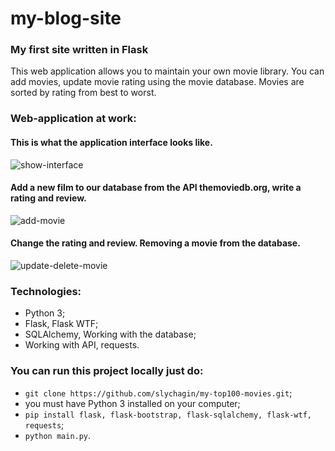 # my-blog-site
### My first site written in Flask

This web application allows you to maintain your own movie library.
You can add movies, update movie rating using the movie database.
Movies are sorted by rating from best to worst.

### Web-application at work:

#### This is what the application interface looks like.

![show-interface](https://github.com/slychagin/my-top100-movies/blob/master/demonstration_gifs/Interface.gif)


#### Add a new film to our database from the API themoviedb.org, write a rating and review.

![add-movie](https://github.com/slychagin/my-top100-movies/blob/master/demonstration_gifs/Add%20movie.gif)


#### Change the rating and review. Removing a movie from the database.

![update-delete-movie](https://github.com/slychagin/my-top100-movies/blob/master/demonstration_gifs/Apdate%20and%20delete%20movie.gif)

### Technologies:
- Python 3;
- Flask, Flask WTF;
- SQLAlchemy, Working with the database;
- Working with API, requests.

### You can run this project locally just do:
- `git clone https://github.com/slychagin/my-top100-movies.git`;
- you must have Python 3 installed on your computer;
- `pip install flask, flask-bootstrap, flask-sqlalchemy, flask-wtf, requests`;
- `python main.py`.
